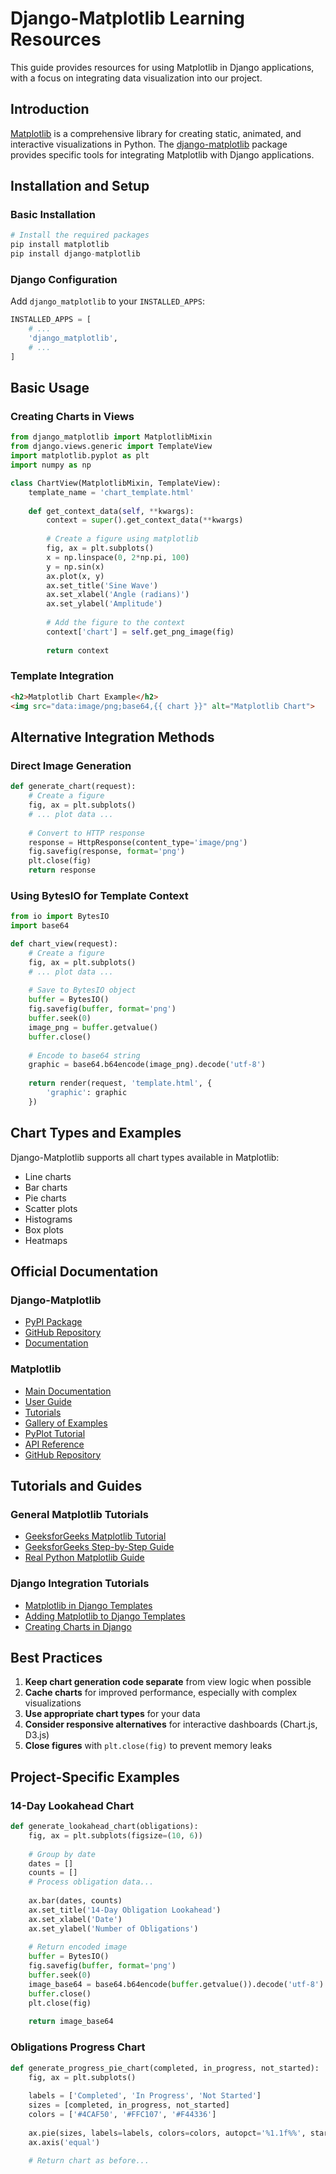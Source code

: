 # Django-Matplotlib Learning Resources

This guide provides resources for using Matplotlib in Django applications, with a focus on integrating data visualization into our project.

## Introduction

[Matplotlib](https://matplotlib.org/) is a comprehensive library for creating static, animated, and interactive visualizations in Python. The [django-matplotlib](https://pypi.org/project/django-matplotlib/) package provides specific tools for integrating Matplotlib with Django applications.

## Installation and Setup

### Basic Installation

```python
# Install the required packages
pip install matplotlib
pip install django-matplotlib
```

### Django Configuration

Add `django_matplotlib` to your `INSTALLED_APPS`:

```python
INSTALLED_APPS = [
    # ...
    'django_matplotlib',
    # ...
]
```

## Basic Usage

### Creating Charts in Views

```python
from django_matplotlib import MatplotlibMixin
from django.views.generic import TemplateView
import matplotlib.pyplot as plt
import numpy as np

class ChartView(MatplotlibMixin, TemplateView):
    template_name = 'chart_template.html'
    
    def get_context_data(self, **kwargs):
        context = super().get_context_data(**kwargs)
        
        # Create a figure using matplotlib
        fig, ax = plt.subplots()
        x = np.linspace(0, 2*np.pi, 100)
        y = np.sin(x)
        ax.plot(x, y)
        ax.set_title('Sine Wave')
        ax.set_xlabel('Angle (radians)')
        ax.set_ylabel('Amplitude')
        
        # Add the figure to the context
        context['chart'] = self.get_png_image(fig)
        
        return context
```

### Template Integration

```html
<h2>Matplotlib Chart Example</h2>
<img src="data:image/png;base64,{{ chart }}" alt="Matplotlib Chart">
```

## Alternative Integration Methods

### Direct Image Generation

```python
def generate_chart(request):
    # Create a figure
    fig, ax = plt.subplots()
    # ... plot data ...
    
    # Convert to HTTP response
    response = HttpResponse(content_type='image/png')
    fig.savefig(response, format='png')
    plt.close(fig)
    return response
```

### Using BytesIO for Template Context

```python
from io import BytesIO
import base64

def chart_view(request):
    # Create a figure
    fig, ax = plt.subplots()
    # ... plot data ...
    
    # Save to BytesIO object
    buffer = BytesIO()
    fig.savefig(buffer, format='png')
    buffer.seek(0)
    image_png = buffer.getvalue()
    buffer.close()
    
    # Encode to base64 string
    graphic = base64.b64encode(image_png).decode('utf-8')
    
    return render(request, 'template.html', {
        'graphic': graphic
    })
```

## Chart Types and Examples

Django-Matplotlib supports all chart types available in Matplotlib:

- Line charts
- Bar charts
- Pie charts
- Scatter plots
- Histograms
- Box plots
- Heatmaps

## Official Documentation

### Django-Matplotlib
- [PyPI Package](https://pypi.org/project/django-matplotlib/)
- [GitHub Repository](https://github.com/scidam/django_matplotlib)
- [Documentation](https://django-matplotlib.readthedocs.io/en/latest/)

### Matplotlib
- [Main Documentation](https://matplotlib.org/stable/index.html)
- [User Guide](https://matplotlib.org/stable/users/index)
- [Tutorials](https://matplotlib.org/stable/tutorials/index.html)
- [Gallery of Examples](https://matplotlib.org/stable/gallery/index.html)
- [PyPlot Tutorial](https://matplotlib.org/stable/tutorials/pyplot.html)
- [API Reference](https://matplotlib.org/stable/api/index.html)
- [GitHub Repository](https://github.com/matplotlib/matplotlib)

## Tutorials and Guides

### General Matplotlib Tutorials
- [GeeksforGeeks Matplotlib Tutorial](https://www.geeksforgeeks.org/matplotlib-tutorial/)
- [GeeksforGeeks Step-by-Step Guide](https://www.geeksforgeeks.org/matplotlib-step-by-step-guide/)
- [Real Python Matplotlib Guide](https://realpython.com/python-matplotlib-guide/)

### Django Integration Tutorials
- [Matplotlib in Django Templates](https://spapas.github.io/2021/02/08/django-matplotlib/)
- [Adding Matplotlib to Django Templates](https://mdhvkothari.medium.com/matplotlib-into-django-template-5def2e159997)
- [Creating Charts in Django](https://django.cowhite.com/blog/creating-charts-and-output-them-as-images-to-the-browser-in-django-using-python-matplotlib-library/)

## Best Practices

1. **Keep chart generation code separate** from view logic when possible
2. **Cache charts** for improved performance, especially with complex visualizations
3. **Use appropriate chart types** for your data
4. **Consider responsive alternatives** for interactive dashboards (Chart.js, D3.js)
5. **Close figures** with `plt.close(fig)` to prevent memory leaks

## Project-Specific Examples

### 14-Day Lookahead Chart

```python
def generate_lookahead_chart(obligations):
    fig, ax = plt.subplots(figsize=(10, 6))
    
    # Group by date
    dates = []
    counts = []
    # Process obligation data...
    
    ax.bar(dates, counts)
    ax.set_title('14-Day Obligation Lookahead')
    ax.set_xlabel('Date')
    ax.set_ylabel('Number of Obligations')
    
    # Return encoded image
    buffer = BytesIO()
    fig.savefig(buffer, format='png')
    buffer.seek(0)
    image_base64 = base64.b64encode(buffer.getvalue()).decode('utf-8')
    buffer.close()
    plt.close(fig)
    
    return image_base64
```

### Obligations Progress Chart

```python
def generate_progress_pie_chart(completed, in_progress, not_started):
    fig, ax = plt.subplots()
    
    labels = ['Completed', 'In Progress', 'Not Started']
    sizes = [completed, in_progress, not_started]
    colors = ['#4CAF50', '#FFC107', '#F44336']
    
    ax.pie(sizes, labels=labels, colors=colors, autopct='%1.1f%%', startangle=90)
    ax.axis('equal')
    
    # Return chart as before...
```

